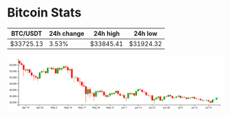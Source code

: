 # Bitcoin Stats

BTC/USDT|24h change|24h high|24h low|
|---|---|---|---|
|$33725.13|3.53%|$33845.41|$31924.32|

<img src="./chart.svg">
